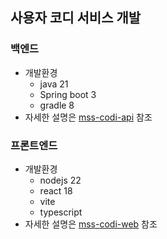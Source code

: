 ## 사용자 코디 서비스 개발
### 백엔드
* 개발환경
  * java 21
  * Spring boot 3
  * gradle 8
* 자세한 설명은 [mss-codi-api](mss-codi-api/README.md) 참조 
  
### 프론트엔드
* 개발환경
  * nodejs 22
  * react 18
  * vite
  * typescript
* 자세한 설명은 [mss-codi-web](mss-codi-web/README.md) 참조  